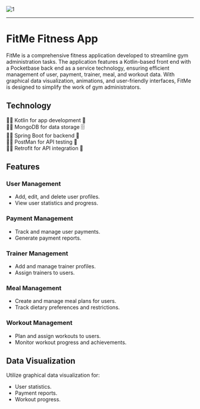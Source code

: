 ![1](https://github.com/IT21298912/FitMe-Admin/FitMeAdmin/app/src/main/res/drawable/posterImg)

---

# FitMe Fitness App

FitMe is a comprehensive fitness application developed to streamline gym administration tasks. The application features a Kotlin-based front end with a Pocketbase back end as a service technology, ensuring efficient management of user, payment, trainer, meal, and workout data. With graphical data visualization, animations, and user-friendly interfaces, FitMe is designed to simplify the work of gym administrators.

## Technology
🏋️‍♂️ Kotlin for app development 📱  
🏋️‍♂️ MongoDB for data storage 🗄️  
🏋️‍♂️ Spring Boot for backend 🚀  
🏋️‍♂️ PostMan for API testing 📡  
🏋️‍♂️ Retrofit for API integration 📡  




## Features

### User Management

- Add, edit, and delete user profiles.
- View user statistics and progress.

### Payment Management

- Track and manage user payments.
- Generate payment reports.

### Trainer Management

- Add and manage trainer profiles.
- Assign trainers to users.

### Meal Management

- Create and manage meal plans for users.
- Track dietary preferences and restrictions.

### Workout Management

- Plan and assign workouts to users.
- Monitor workout progress and achievements.

## Data Visualization

Utilize graphical data visualization for:

- User statistics.
- Payment reports.
- Workout progress.


